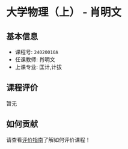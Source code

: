 # 大学物理（上） - 肖明文

## 基本信息

- 课程号: `24020010A`
- 任课教师: 肖明文
- 上课专业: 匡计,计拔

## 课程评价

暂无

## 如何贡献

请查看[评价指南](../how-to-comment.md)了解如何评价课程！

